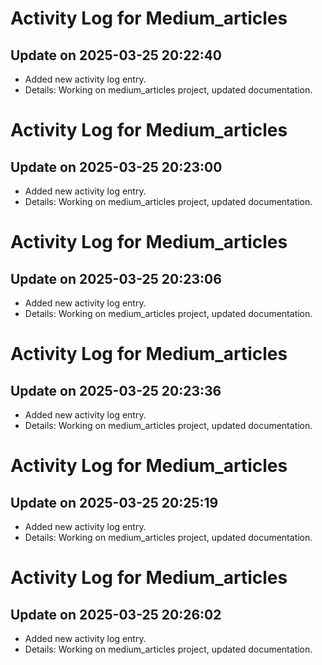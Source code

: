 # Activity Log for Medium_articles

## Update on 2025-03-25 20:22:40
- Added new activity log entry.
- Details: Working on medium_articles project, updated documentation.

# Activity Log for Medium_articles

## Update on 2025-03-25 20:23:00
- Added new activity log entry.
- Details: Working on medium_articles project, updated documentation.

# Activity Log for Medium_articles

## Update on 2025-03-25 20:23:06
- Added new activity log entry.
- Details: Working on medium_articles project, updated documentation.

# Activity Log for Medium_articles

## Update on 2025-03-25 20:23:36
- Added new activity log entry.
- Details: Working on medium_articles project, updated documentation.

# Activity Log for Medium_articles

## Update on 2025-03-25 20:25:19
- Added new activity log entry.
- Details: Working on medium_articles project, updated documentation.

# Activity Log for Medium_articles

## Update on 2025-03-25 20:26:02
- Added new activity log entry.
- Details: Working on medium_articles project, updated documentation.

